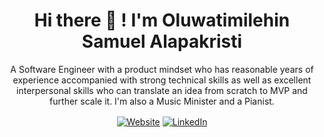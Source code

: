 <!--
**samalapsy/samalapsy** is a ✨ _special_ ✨ repository because its `README.md` (this file) appears on your GitHub profile.

Here are some ideas to get you started:

- 🔭 I’m currently working on ...
- 🌱 I’m currently learning Golang, AWS DevOps ...
- 👯 I’m looking to collaborate on ...
- 🤔 I’m looking for help with Networking...
- 💬 Ask me about ...
- 📫 How to reach me: ...
- 😄 Pronouns: ...
- ⚡ Fun fact: ...
-->

<h1 align="center">Hi there 👋 !  I'm Oluwatimilehin Samuel Alapakristi</h1>
<p align="center">A Software Engineer with a product mindset who has reasonable years of experience accompanied with strong technical skills as well as excellent interpersonal skills who can translate an idea from scratch to MVP and further scale it. I'm also a Music Minister and a Pianist.</p>
<p align="center">
   <a  align="center" href="https://twitter.com/samalapsy">
   <img align="center"  alt="Website" src="https://img.shields.io/badge/-Twitter-222222?style=flat-square&logo=twitter&logoColor=white&link=https://twitter.com/samalapsy"></a> 
   <a href="https://www.linkedin.com/in/samalapsy/" align="center" >
   <img align="center"  alt="LinkedIn" src="https://img.shields.io/badge/-LinkedIn-222222?style=flat-square&logo=Linkedin&logoColor=white&link=https://www.linkedin.com/in/samalapsy/"></a>
 </p>
